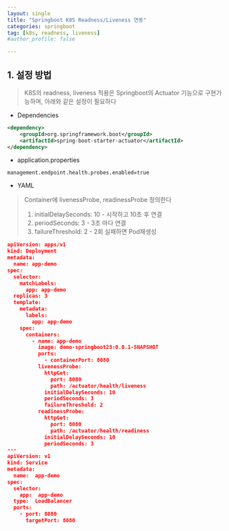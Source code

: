 ```yaml
---
layout: single
title: "Springboot K8S Readness/Liveness 연동"
categories: springboot
tag: [k8s, readness, liveness]
#author_profile: false

---
```




## 1. 설정 방법

> K8S의 readness, liveness 적용은 Springboot의 Actuator 기능으로 구현가능하며, 아래와 같은 설정이 필요하다

* Dependencies

```xml
<dependency>
    <groupId>org.springframework.boot</groupId>
    <artifactId>spring-boot-starter-actuator</artifactId>
</dependency>
```

* application.properties

```properties
management.endpoint.health.probes.enabled=true
```

* YAML

> Container에 livenessProbe, readinessProbe 정의한다
>
> 1. initialDelaySeconds: 10 - 시작하고 10초 후 연결
> 2. periodSeconds: 3 - 3초 마다 연결
> 3. failureThreshold: 2 - 2회 실패하면 Pod재생성

```json
apiVersion: apps/v1
kind: Deployment
metadata:
  name: app-demo
spec:
  selector:
    matchLabels:
      app: app-demo
  replicas: 3
  template:
    metadata:
      labels:
        app: app-demo
    spec:
      containers:
        - name: app-demo
          image: demo-springboot23:0.0.1-SNAPSHOT
          ports:
            - containerPort: 8080
          livenessProbe:
            httpGet:
              port: 8080
              path: /actuator/health/liveness
            initialDelaySeconds: 10
            periodSeconds: 3
            failureThreshold: 2
          readinessProbe:
            httpGet:
              port: 8080
              path: /actuator/health/readiness
            initialDelaySeconds: 10
            periodSeconds: 3
---
apiVersion: v1
kind: Service
metadata:
  name:  app-demo
spec:
  selector:
    app:  app-demo
  type:  LoadBalancer
  ports:
    - port: 8080
      targetPort: 8080
```

